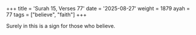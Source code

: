 +++
title = 'Surah 15, Verses 77'
date = '2025-08-27'
weight = 1879
ayah = 77
tags = ["believe", "faith"]
+++

Surely in this is a sign for those who believe.
